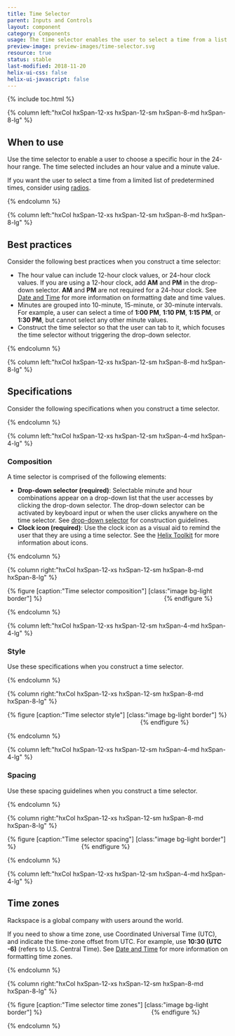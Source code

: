 ```yaml
---
title: Time Selector
parent: Inputs and Controls
layout: component
category: Components
usage: The time selector enables the user to select a time from a list of values. The time selector is often accompanied by a date selector that a user can use to select a date.
preview-image: preview-images/time-selector.svg
resource: true
status: stable
last-modified: 2018-11-20
helix-ui-css: false
helix-ui-javascript: false
---
```


{% include toc.html %}

<section class="static-section" markdown="1">

<div class="hxRow"  markdown="1">

{% column left:"hxCol hxSpan-12-xs hxSpan-12-sm hxSpan-8-md hxSpan-8-lg" %}

## When to use

Use the time selector to enable a user to choose a specific hour in the 24-hour range. The time selected includes an hour value and a minute value.

If you want the user to select a time from a limited list of predetermined times, consider using [radios]({{site.baseurl}}/components/radio-buttons.html).

{% endcolumn %}

</div>

</section>

<section class="static-section" markdown="1">

<div class="hxRow"  markdown="1">

{% column left:"hxCol hxSpan-12-xs hxSpan-12-sm hxSpan-8-md hxSpan-8-lg" %}

## Best practices

Consider the following best practices when you construct a time selector:

 - The hour value can include 12-hour clock values, or 24-hour clock values. If you are using a 12-hour clock, add **AM** and **PM** in the drop-down selector. **AM** and **PM** are not required for a 24-hour clock. See [Date and Time]({{site.baseurl}}/style/date-time.html) for more information on formatting date and time values.
 - Minutes are grouped into 10-minute, 15-minute, or 30-minute intervals. For example, a user can select a time of **1:00 PM**, **1:10 PM**, **1:15 PM**, or **1:30 PM**, but cannot select any other minute values.
- Construct the time selector so that the user can tab to it, which focuses the time selector without triggering the drop-down selector.

{% endcolumn %}

</div>

</section>

<section class="static-section" markdown="1">

<div class="hxRow"  markdown="1">

{% column left:"hxCol hxSpan-12-xs hxSpan-12-sm hxSpan-8-md hxSpan-8-lg" %}

## Specifications

Consider the following specifications when you construct a time selector.

{% endcolumn %}

</div>

</section>

<section class="static-section" markdown="1">

<div class="hxRow"  markdown="1">

{% column left:"hxCol hxSpan-12-xs hxSpan-12-sm hxSpan-4-md hxSpan-4-lg" %}

### Composition

A time selector is comprised of the following elements:

- **Drop-down selector (required)**: Selectable minute and hour combinations appear on a drop-down list that the user accesses by clicking the drop-down selector. The drop-down selector can be activated by keyboard input or when the user clicks anywhere on the time selector. See [drop-down selector]({{site.baseurl}}\components\drop-down-selector.html) for construction guidelines.
- **Clock icon (required)**: Use the clock icon as a visual aid to remind the user that they are using a time selector. See the [Helix Toolkit](https://rackerlabs.github.io/helix-ui/components/icons/) for more information about icons.

{% endcolumn %}

{% column right:"hxCol hxSpan-12-xs hxSpan-12-sm hxSpan-8-md hxSpan-8-lg" %}

{% figure [caption:"Time selector composition"] [class:"image bg-light border"] %}
<embed src="{{site.url}}/assets/images/components/inputs-and-controls/time-selector/timeselect-composition.png" width="270"/>
{% endfigure %}

{% endcolumn %}

</div>

</section>

<section class="static-section" markdown="1">

<div class="hxRow"  markdown="1">

{% column left:"hxCol hxSpan-12-xs hxSpan-12-sm hxSpan-4-md hxSpan-4-lg" %}

### Style

Use these specifications when you construct a time selector.

{% endcolumn %}

{% column right:"hxCol hxSpan-12-xs hxSpan-12-sm hxSpan-8-md hxSpan-8-lg" %}

{% figure [caption:"Time selector style"] [class:"image bg-light border"] %}
<embed src="{{site.url}}/assets/images/components/inputs-and-controls/time-selector/timeselect-style.png" width="299"/>
{% endfigure %}

{% endcolumn %}

</div>

</section>

<section class="static-section" markdown="1">

<div class="hxRow"  markdown="1">

{% column left:"hxCol hxSpan-12-xs hxSpan-12-sm hxSpan-4-md hxSpan-4-lg" %}

### Spacing

Use these spacing guidelines when you construct a time selector.

{% endcolumn %}

{% column right:"hxCol hxSpan-12-xs hxSpan-12-sm hxSpan-8-md hxSpan-8-lg" %}

{% figure [caption:"Time selector spacing"] [class:"image bg-light border"] %}
<embed src="{{site.url}}/assets/images/components/inputs-and-controls/time-selector/timeselect-spacing.png" width="141"/>
{% endfigure %}

{% endcolumn %}

</div>

</section>

<section class="static-section" markdown="1">

<div class="hxRow"  markdown="1">

{% column left:"hxCol hxSpan-12-xs hxSpan-12-sm hxSpan-4-md hxSpan-4-lg" %}

## Time zones

Rackspace is a global company with users around the world.

If you need to show a time zone, use Coordinated Universal Time (UTC), and indicate the time-zone offset from UTC. For example, use **10:30 (UTC -6)** (refers to U.S. Central Time). See [Date and Time]({{site.baseurl}}/style/date-time.html) for more information on formatting time zones.

{% endcolumn %}

{% column right:"hxCol hxSpan-12-xs hxSpan-12-sm hxSpan-8-md hxSpan-8-lg" %}

{% figure [caption:"Time selector time zones"] [class:"image bg-light border"] %}
<embed src="{{site.url}}/assets/images/components/inputs-and-controls/time-selector/timeselect-variations-timezone.png" width="241"/>
{% endfigure %}

{% endcolumn %}

</div>

</section>
